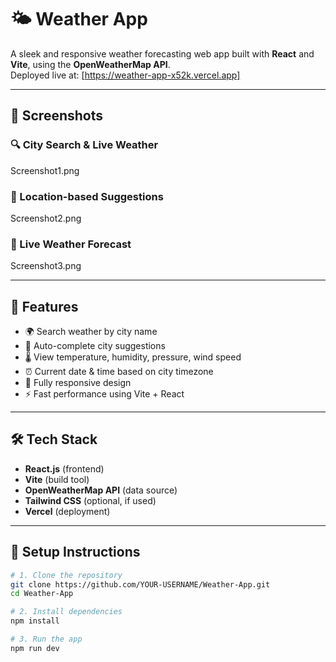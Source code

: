 # 🌤️ Weather App

A sleek and responsive weather forecasting web app built with **React** and **Vite**, using the **OpenWeatherMap API**.  
Deployed live at: [https://weather-app-x52k.vercel.app]

---

## 📸 Screenshots

### 🔍 City Search & Live Weather

Screenshot1.png

### 📍 Location-based Suggestions

Screenshot2.png

### 📍 Live Weather Forecast

Screenshot3.png

---

## 🚀 Features

- 🌍 Search weather by city name
- 📍 Auto-complete city suggestions
- 🌡️ View temperature, humidity, pressure, wind speed
- ⏰ Current date & time based on city timezone
- 📱 Fully responsive design
- ⚡ Fast performance using Vite + React

---

## 🛠️ Tech Stack

- **React.js** (frontend)
- **Vite** (build tool)
- **OpenWeatherMap API** (data source)
- **Tailwind CSS** (optional, if used)
- **Vercel** (deployment)

---

## 🔧 Setup Instructions

```bash
# 1. Clone the repository
git clone https://github.com/YOUR-USERNAME/Weather-App.git
cd Weather-App

# 2. Install dependencies
npm install

# 3. Run the app
npm run dev
